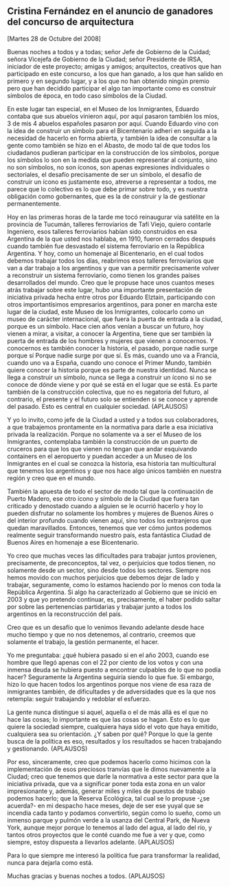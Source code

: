 Cristina Fernández en el anuncio de ganadores del concurso de arquitectura
--------------------------------------------------------------------------

[Martes 28 de Octubre del 2008]

Buenas noches a todos y a todas; señor Jefe de Gobierno de la Cuidad;
señora Vicejefa de Gobierno de la Ciudad; señor Presidente de IRSA,
iniciador de este proyecto; amigas y amigos; arquitectos, creativos que
han participado en este concurso, a los que han ganado, a los que han
salido en primero y en segundo lugar, y a los que no han obtenido ningún
premio pero que han decidido participar el algo tan importante como es
construir símbolos de época, en todo caso símbolos de la Ciudad.

En este lugar tan especial, en el Museo de los Inmigrantes, Eduardo
contaba que sus abuelos vinieron aquí, por aquí pasaron también los
míos, 3 de mis 4 abuelos españoles pasaron por aquí. Cuando Eduardo vino
con la idea de construir un símbolo para el Bicentenario adherí en
seguida a la necesidad de hacerlo en forma abierta, y también la idea de
consultar a la gente como también se hizo en el Abasto, de modo tal de
que todos los ciudadanos pudieran participar en la construcción de los
símbolos, porque los símbolos lo son en la medida que pueden representar
al conjunto, sino no son símbolos, no son íconos, son apenas expresiones
individuales o sectoriales, el desafío precisamente de ser un símbolo,
el desafío de construir un ícono es justamente eso, atreverse a
representar a todos, me parece que lo colectivo es lo que debe primar
sobre todo, y es nuestra obligación como gobernantes, que es la de
construir y la de gestionar permanentemente.

Hoy en las primeras horas de la tarde me tocó reinaugurar vía satélite
en la provincia de Tucumán, talleres ferroviarios de Tafí Viejo, quiero
contarle Ingeniero, esos talleres ferroviarios habían sido construidos
en esa Argentina de la que usted nos hablaba, en 1910, fueron cerrados
después cuando también fue desvastado el sistema ferroviario en la
República Argentina. Y hoy, como un homenaje al Bicentenario, en el cual
todos debemos trabajar todos los días, reabrimos esos talleres
ferroviarios que van a dar trabajo a los argentinos y que van a permitir
precisamente volver a reconstruir un sistema ferroviario, como tienen
los grandes países desarrollados del mundo. Creo que le propuse hace
unos cuantos meses atrás trabajar sobre este lugar, hubo una importante
presentación de iniciativa privada hecha entre otros por Eduardo
Elztain, participando con otros importantísimos empresarios argentinos,
para poner en marcha este lugar de la ciudad, este Museo de los
Inmigrantes, colocarlo como un museo de carácter internacional, que
fuera la puerta de entrada a la ciudad, porque es un símbolo. Hace cien
años venían a buscar un futuro, hoy vienen a mirar, a visitar, a conocer
la Argentina, tiene que ser también la puerta de entrada de los hombres
y mujeres que vienen a conocernos. Y conocernos es también conocer la
historia, el pasado, porque nadie surge porque sí Porque nadie surge por
que sí. Es más, cuando uno va a Francia, cuando uno va a España, cuando
uno conoce el Primer Mundo, también quiere conocer la historia porque es
parte de nuestra identidad. Nunca se llega a construir un símbolo, nunca
se llega a construir un ícono si no se conoce de dónde viene y por qué
se está en el lugar que se está. Es parte también de la construcción
colectiva, que no es negatoria del futuro, al contrario, el presente y
el futuro solo se entienden si se conoce y aprende del pasado. Esto es
central en cualquier sociedad. (APLAUSOS)

Y yo lo invito, como jefe de la Ciudad a usted y a todos sus
colaboradores, a que trabajemos prontamente en la normativa para darle a
esa iniciativa privada la realización. Porque no solamente va a ser el
Museo de los Inmigrantes, contemplaba también la construcción de un
puerto de cruceros para que los que vienen no tengan que andar
esquivando containers en el aeropuerto y puedan acceder a un Museo de
los Inmigrantes en el cual se conozca la historia, esa historia tan
multicultural que tenemos los argentinos y que nos hace algo únicos
también en nuestra región y creo que en el mundo.

También la apuesta de todo el sector de modo tal que la continuación de
Puerto Madero, ese otro ícono y símbolo de la Ciudad que fuera tan
criticado y denostado cuando a alguien se le ocurrió hacerlo y hoy lo
pueden disfrutar no solamente los hombres y mujeres de Buenos Aires o
del interior profundo cuando vienen aquí, sino todos los extranjeros que
quedan maravillados. Entonces, tenemos que ver cómo juntos podemos
realmente seguir transformando nuestro país, esta fantástica Ciudad de
Buenos Aires en homenaje a ese Bicentenario.

Yo creo que muchas veces las dificultades para trabajar juntos
provienen, precisamente, de preconceptos, tal vez, o perjuicios que
todos tienen, no solamente desde un sector, sino desde todos los
sectores. Siempre nos hemos movido con muchos perjuicios que debemos
dejar de lado y trabajar, seguramente, como lo estamos haciendo por lo
menos con toda la República Argentina. Si algo ha caracterizado al
Gobierno que se inició en 2003 y que yo pretendo continuar, es,
precisamente, el haber podido saltar por sobre las pertenencias
partidarias y trabajar junto a todos los argentinos en la reconstrucción
del país.

Creo que es un desafío que lo venimos llevando adelante desde hace mucho
tiempo y que no nos detenemos, al contrario, creemos que solamente el
trabajo, la gestión permanente, el hacer.

Yo me preguntaba: ¿qué hubiera pasado si en el año 2003, cuando ese
hombre que llegó apenas con el 22 por ciento de los votos y con una
inmensa deuda se hubiera puesto a encontrar culpables de lo que no podía
hacer? Seguramente la Argentina seguiría siendo lo que fue. Si embargo,
hizo lo que hacen todos los argentinos porque nos viene de esa raza de
inmigrantes también, de dificultades y de adversidades que es la que nos
retempla: seguir trabajando y redoblar el esfuerzo.

La gente nunca distingue si aquel, aquella o el de más allá es el que no
hace las cosas; lo importante es que las cosas se hagan. Esto es lo que
quiere la sociedad siempre, cualquiera haya sido el voto que haya
emitido, cualquiera sea su orientación. ¿Y saben por qué? Porque lo que
la gente busca de la política es eso, resultados y los resultados se
hacen trabajando y gestionando. (APLAUSOS)

Por eso, sinceramente, creo que podemos hacerlo como hicimos con la
implementación de esos preciosos tranvías que le dimos nuevamente a la
Ciudad; creo que tenemos que darle la normativa a este sector para que
la iniciativa privada, que va a significar poner toda esta zona en un
valor impresionante y, además, generar miles y miles de puestos de
trabajo podemos hacerlo; que la Reserva Ecológica, tal cual se lo
propuse -¿se acuerda?- en mi despacho hace meses, deje de ser ese yuyal
que se incendia cada tanto y podamos convertirlo, según como lo sueño,
como un inmenso parque y pulmón verde a la usanza del Central Park, de
Nueva York, aunque mejor porque lo tenemos al lado del agua, al lado del
río, y tantos otros proyectos que le conté cuando me fue a ver y que,
como siempre, estoy dispuesta a llevarlos adelante. (APLAUSOS)

Para lo que siempre me interesó la política fue para transformar la
realidad, nunca para dejarla como está.

Muchas gracias y buenas noches a todos. (APLAUSOS)

 

 
